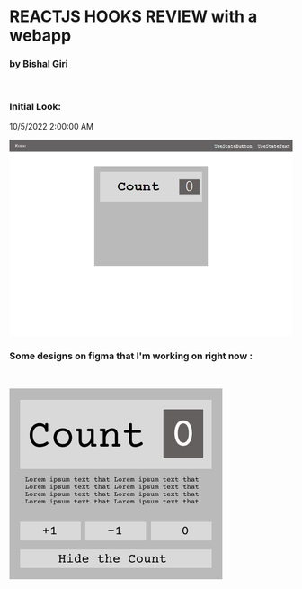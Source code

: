 # REACTJS HOOKS REVIEW with a webapp

### by [Bishal Giri]("https://www.bishalgiri.com")

</br>

### Initial Look:

10/5/2022 2:00:00 AM

![website designs](figma/websitecurrent11-5-20221-44am.png)



### Some designs on figma that I'm working on right now :

<br/>

![figma designs](figma/UseStateButtonFrame.png)



